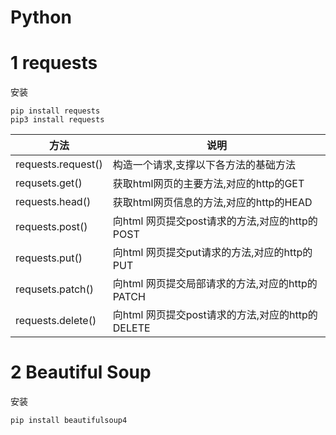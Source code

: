# Python

# 1 requests
安装
```
pip install requests
pip3 install requests
```

| 方法               | 说明                                             |
| ------------------ | ------------------------------------------------ |
| requests.request() | 构造一个请求,支撑以下各方法的基础方法            |
| requsets.get()     | 获取html网页的主要方法,对应的http的GET           |
| requests.head()    | 获取html网页信息的方法,对应的http的HEAD          |
| requests.post()    | 向html 网页提交post请求的方法,对应的http的POST   |
| requests.put()     | 向html 网页提交put请求的方法,对应的http的PUT     |
| requsets.patch()   | 向html 网页提交局部请求的方法,对应的http的PATCH  |
| requests.delete()  | 向html 网页提交post请求的方法,对应的http的DELETE |

# 2 Beautiful Soup
安装
```shell
pip install beautifulsoup4
```